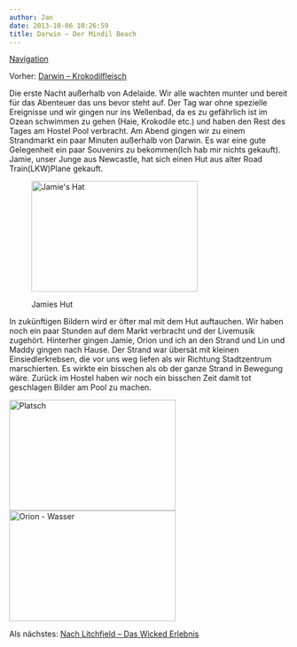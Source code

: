 ```yaml
---
author: Jan
date: 2013-10-06 10:26:59
title: Darwin – Der Mindil Beach
---
```


[Navigation](https://jan-steinke.de/wordpress/der-stuart-highway/)

Vorher: [Darwin &#8211; Krokodilfleisch](https://jan-steinke.de/wordpress/darwin-krokodilfleisch/)

Die erste Nacht außerhalb von Adelaide. Wir alle wachten munter und bereit für das Abenteuer das uns bevor steht auf. Der Tag war ohne spezielle Ereignisse und wir gingen nur ins Wellenbad, da es zu gefährlich ist im Ozean schwimmen zu gehen (Haie, Krokodile etc.) und haben den Rest des Tages am Hostel Pool verbracht. Am Abend gingen wir zu einem Strandmarkt ein paar Minuten außerhalb von Darwin. Es war eine gute Gelegenheit ein paar Souvenirs zu bekommen(Ich hab mir nichts gekauft). Jamie, unser Junge aus Newcastle, hat sich einen Hut aus alter Road Train(LKW)Plane gekauft.<figure id="attachment_968" style="width: 300px" class="wp-caption aligncenter">

<img class="wp-image-968 size-medium" src="https://jan-steinke.de/wordpress/wp-content/uploads/2013/10/IMG_6119-300x200.jpg" alt="Jamie's Hat" width="300" height="200" /><figcaption class="wp-caption-text">Jamies Hut</figcaption></figure>

In zukünftigen Bildern wird er öfter mal mit dem Hut auftauchen. Wir haben noch ein paar Stunden auf dem Markt verbracht und der Livemusik zugehört. Hinterher gingen Jamie, Orion und ich an den Strand und Lin und Maddy gingen nach Hause. Der Strand war übersät mit kleinen Einsiedlerkrebsen, die vor uns weg liefen als wir Richtung Stadtzentrum marschierten. Es wirkte ein bisschen als ob der ganze Strand in Bewegung wäre. Zurück im Hostel haben wir noch ein bisschen Zeit damit tot geschlagen Bilder am Pool zu machen.

 <img class="aligncenter wp-image-965 size-medium" src="https://jan-steinke.de/wordpress/wp-content/uploads/2013/10/IMG_6236-2-300x200.jpg" alt="Platsch" width="300" height="200" /><img class="aligncenter wp-image-966 size-medium" src="https://jan-steinke.de/wordpress/wp-content/uploads/2013/10/IMG_6204-300x200.jpg" alt="Orion - Wasser" width="300" height="200" />

Als nächstes: [Nach Litchfield &#8211; Das Wicked Erlebnis](https://jan-steinke.de/wordpress/nach-litchfield-das-wicked-erlebnis/)
